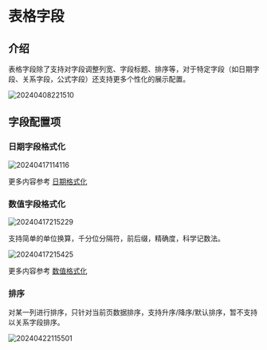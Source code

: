 # 表格字段

## 介绍

表格字段除了支持对字段调整列宽、字段标题、排序等，对于特定字段（如日期字段、关系字段，公式字段）还支持更多个性化的展示配置。

![20240408221510](https://nocobase-docs.oss-cn-beijing.aliyuncs.com/20240408221510.png)

## 字段配置项

### 日期字段格式化

![20240417114116](https://nocobase-docs.oss-cn-beijing.aliyuncs.com/20240417114116.png)

更多内容参考 [日期格式化](/handbook/ui/fields/specific/date-picker)

### 数值字段格式化

![20240417215229](https://nocobase-docs.oss-cn-beijing.aliyuncs.com/20240417215229.png)

支持简单的单位换算，千分位分隔符，前后缀，精确度，科学记数法。

![20240417215425](https://nocobase-docs.oss-cn-beijing.aliyuncs.com/20240417215425.png)

更多内容参考 [数值格式化](/handbook/ui/fields/field-settings/number-format)

### 排序

对某一列进行排序，只针对当前页数据排序，支持升序/降序/默认排序，暂不支持以关系字段排序。

![20240422115501](https://nocobase-docs.oss-cn-beijing.aliyuncs.com/20240422115501.png)